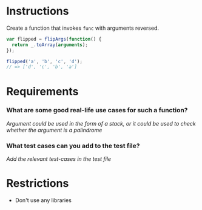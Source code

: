 # Instructions

Create a function that invokes `func` with arguments reversed.

```js
var flipped = flipArgs(function() {
  return _.toArray(arguments);
});

flipped('a', 'b', 'c', 'd');
// => ['d', 'c', 'b', 'a']
```

# Requirements

### **What are some good real-life use cases for such a function?**
*Argument could be used in the form of a stack, or it could be used to check whether the argument is a palindrome*

### **What test cases can you add to the test file?**

*Add the relevant test-cases in the test file*


# Restrictions
- Don't use any libraries
